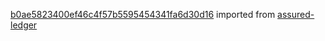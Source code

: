 [b0ae5823400ef46c4f57b5595454341fa6d30d16](https://github.com/insolar/assured-ledger/commit/b0ae5823400ef46c4f57b5595454341fa6d30d16) imported from [assured-ledger](https://github.com/insolar/assured-ledger)
